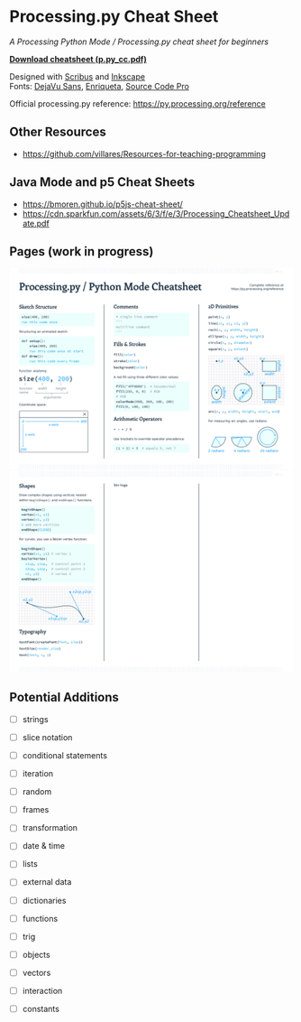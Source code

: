 # Processing.py Cheat Sheet

*A Processing Python Mode / Processing.py cheat sheet for beginners*

**[Download cheatsheet (p.py_cc.pdf)](p.py_cc.pdf)**

Designed with [Scribus](https://www.scribus.net/) and [Inkscape](https://inkscape.org/)  
Fonts: [DejaVu Sans](https://dejavu-fonts.github.io/), [Enriqueta](https://fonts.google.com/specimen/Enriqueta), [Source Code Pro](https://fonts.google.com/specimen/Source+Code+Pro)

Official processing.py reference: https://py.processing.org/reference

## Other Resources

* https://github.com/villares/Resources-for-teaching-programming

## Java Mode and p5 Cheat Sheets 

* https://bmoren.github.io/p5js-cheat-sheet/
* https://cdn.sparkfun.com/assets/6/3/f/e/3/Processing_Cheatsheet_Update.pdf

## Pages (work in progress)

![](img/page_1.png)  
![](img/page_2.png)

## Potential Additions

- [ ] strings
- [ ] slice notation
- [ ] conditional statements 
- [ ] iteration
- [ ] random
- [ ] frames
- [ ] transformation
- [ ] date & time
- [ ] lists
- [ ] external data
- [ ] dictionaries
- [ ] functions
- [ ] trig
- [ ] objects
- [ ] vectors
- [ ] interaction
- [ ] constants

